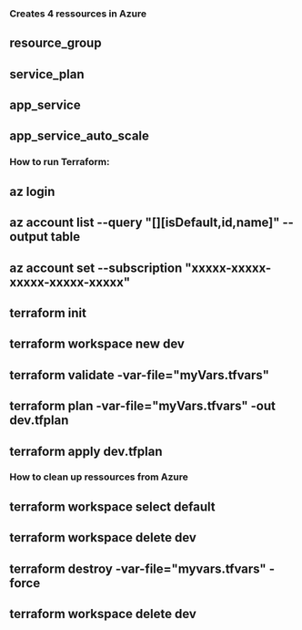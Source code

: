### Creates 4 ressources in Azure
## resource_group
## service_plan
## app_service
## app_service_auto_scale

### How to run Terraform:
## az login
## az account list --query "[][isDefault,id,name]" --output table
## az account set --subscription "xxxxx-xxxxx-xxxxx-xxxxx-xxxxx"
## terraform init
## terraform workspace new dev
## terraform validate -var-file="myVars.tfvars"
## terraform plan -var-file="myVars.tfvars" -out dev.tfplan
## terraform apply dev.tfplan

### How to clean up ressources from Azure
## terraform workspace select default
## terraform workspace delete dev
## terraform destroy -var-file="myvars.tfvars" -force
## terraform workspace delete dev
